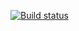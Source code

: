 [![Build status](https://ci.appveyor.com/api/projects/status/m74h309oadq17igx?svg=true)](https://ci.appveyor.com/project/Lanoriya/ajs-advanced2)
